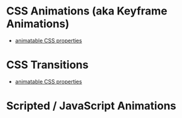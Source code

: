 # CSS Animations (aka Keyframe Animations)

* [animatable CSS properties](https://www.w3schools.com/cssref/css_animatable.asp)

# CSS Transitions

* [animatable CSS properties](https://www.w3schools.com/cssref/css_animatable.asp)

# Scripted / JavaScript Animations
